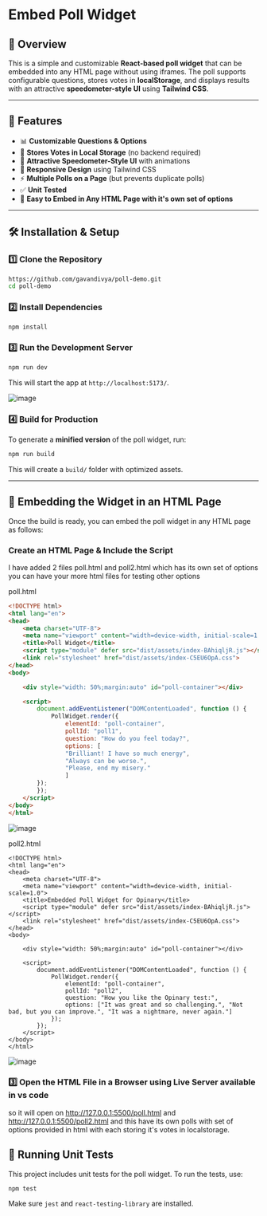 # Embed Poll Widget

## 📌 Overview
This is a simple and customizable **React-based poll widget** that can be embedded into any HTML page without using iframes. The poll supports configurable questions, stores votes in **localStorage**, and displays results with an attractive **speedometer-style UI** using **Tailwind CSS**.

---

## 🚀 Features
- 📊 **Customizable Questions & Options**
- 💾 **Stores Votes in Local Storage** (no backend required)
- 🎨 **Attractive Speedometer-Style UI** with animations
- 🔄 **Responsive Design** using Tailwind CSS
- ⚡ **Multiple Polls on a Page** (but prevents duplicate polls)
- ✅ **Unit Tested**
- 📜 **Easy to Embed in Any HTML Page with it's own set of options**

---

## 🛠️ Installation & Setup
### **1️⃣ Clone the Repository**
```sh
https://github.com/gavandivya/poll-demo.git
cd poll-demo
```

### **2️⃣ Install Dependencies**
```sh
npm install
```

### **3️⃣ Run the Development Server**
```sh
npm run dev
```
This will start the app at `http://localhost:5173/`.

![image](https://github.com/user-attachments/assets/1ed734be-fda3-4b2f-b207-adf9dbb73e74)


### **4️⃣ Build for Production**
To generate a **minified version** of the poll widget, run:
```sh
npm run build
```
This will create a `build/` folder with optimized assets.

---

## 📌 Embedding the Widget in an HTML Page
Once the build is ready, you can embed the poll widget in any HTML page as follows:

### **Create an HTML Page & Include the Script**

I have added 2 files poll.html and poll2.html which has its own set of options you can have your more html files for testing other options

poll.html

```html
<!DOCTYPE html>
<html lang="en">
<head>
    <meta charset="UTF-8">
    <meta name="viewport" content="width=device-width, initial-scale=1.0">
    <title>Poll Widget</title>
    <script type="module" defer src="dist/assets/index-BAhiqljR.js"></script>
    <link rel="stylesheet" href="dist/assets/index-C5EU6OpA.css">
</head>
<body>

    <div style="width: 50%;margin:auto" id="poll-container"></div>

    <script>
        document.addEventListener("DOMContentLoaded", function () {
            PollWidget.render({
                elementId: "poll-container",
                pollId: "poll1",
                question: "How do you feel today?",
                options: [
                "Brilliant! I have so much energy",
                "Always can be worse.",
                "Please, end my misery."
                ]            
        });
        });
    </script>
</body>
</html>

```

![image](https://github.com/user-attachments/assets/c51a82a7-e3f4-42e8-b6c8-579b07379414)

poll2.html

```
<!DOCTYPE html>
<html lang="en">
<head>
    <meta charset="UTF-8">
    <meta name="viewport" content="width=device-width, initial-scale=1.0">
    <title>Embedded Poll Widget for Opinary</title>
    <script type="module" defer src="dist/assets/index-BAhiqljR.js"></script>
    <link rel="stylesheet" href="dist/assets/index-C5EU6OpA.css">
</head>
<body>

    <div style="width: 50%;margin:auto" id="poll-container"></div>

    <script>
        document.addEventListener("DOMContentLoaded", function () {
            PollWidget.render({
                elementId: "poll-container",
                pollId: "poll2",
                question: "How you like the Opinary test:",
                options: ["It was great and so challenging.", "Not bad, but you can improve.", "It was a nightmare, never again."]
            });
        });
    </script>
</body>
</html>

```
![image](https://github.com/user-attachments/assets/b1e88634-9a4b-4c58-adf1-df563fcc037f)


### **3️⃣ Open the HTML File in a Browser using Live Server available in vs code**

so it will open on http://127.0.0.1:5500/poll.html and http://127.0.0.1:5500/poll2.html and this have its own polls with set of options provided in html with each storing it's votes in localstorage.

## 🧪 Running Unit Tests
This project includes unit tests for the poll widget. To run the tests, use:
```sh
npm test
```
Make sure `jest` and `react-testing-library` are installed.



